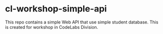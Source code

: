 # cl-workshop-simple-api

This repo contains a simple Web API that use simple student database. This is created for workshop in CodeLabs Division.
